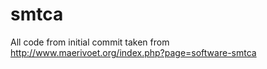 # smtca
All code from initial commit taken from http://www.maerivoet.org/index.php?page=software-smtca
